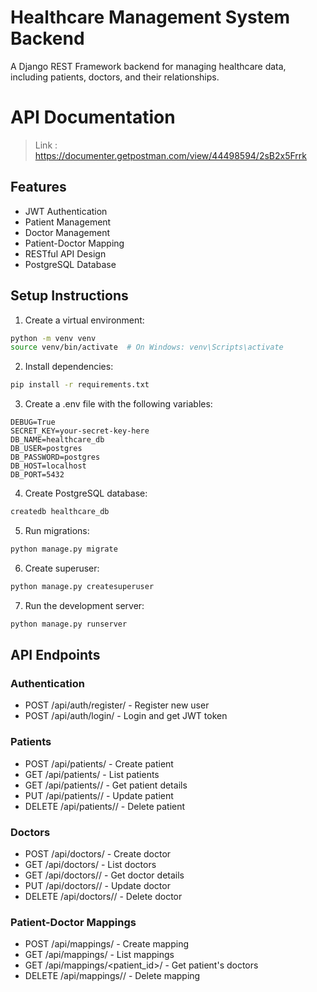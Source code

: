 # Healthcare Management System Backend

A Django REST Framework backend for managing healthcare data, including patients, doctors, and their relationships.

# API Documentation
> Link : https://documenter.getpostman.com/view/44498594/2sB2x5Frrk

## Features

- JWT Authentication
- Patient Management
- Doctor Management
- Patient-Doctor Mapping
- RESTful API Design
- PostgreSQL Database

## Setup Instructions

1. Create a virtual environment:
```bash
python -m venv venv
source venv/bin/activate  # On Windows: venv\Scripts\activate
```

2. Install dependencies:
```bash
pip install -r requirements.txt
```

3. Create a .env file with the following variables:
```
DEBUG=True
SECRET_KEY=your-secret-key-here
DB_NAME=healthcare_db
DB_USER=postgres
DB_PASSWORD=postgres
DB_HOST=localhost
DB_PORT=5432
```

4. Create PostgreSQL database:
```bash
createdb healthcare_db
```

5. Run migrations:
```bash
python manage.py migrate
```

6. Create superuser:
```bash
python manage.py createsuperuser
```

7. Run the development server:
```bash
python manage.py runserver
```



## API Endpoints

### Authentication
- POST /api/auth/register/ - Register new user
- POST /api/auth/login/ - Login and get JWT token

### Patients
- POST /api/patients/ - Create patient
- GET /api/patients/ - List patients
- GET /api/patients/<id>/ - Get patient details
- PUT /api/patients/<id>/ - Update patient
- DELETE /api/patients/<id>/ - Delete patient

### Doctors
- POST /api/doctors/ - Create doctor
- GET /api/doctors/ - List doctors
- GET /api/doctors/<id>/ - Get doctor details
- PUT /api/doctors/<id>/ - Update doctor
- DELETE /api/doctors/<id>/ - Delete doctor

### Patient-Doctor Mappings
- POST /api/mappings/ - Create mapping
- GET /api/mappings/ - List mappings
- GET /api/mappings/<patient_id>/ - Get patient's doctors
- DELETE /api/mappings/<id>/ - Delete mapping 
